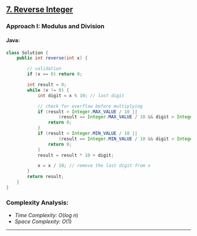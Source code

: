 ## [7. Reverse Integer](https://leetcode.com/problems/reverse-integer/)

### Approach I: Modulus and Division

#### Java:
```java
class Solution {
    public int reverse(int x) {

        // validation
        if (x == 0) return 0;

        int result = 0;
        while (x != 0) {
            int digit = x % 10; // last digit

            // check for overflow before multiplying
            if (result > Integer.MAX_VALUE / 10 ||
                    (result == Integer.MAX_VALUE / 10 && digit > Integer.MAX_VALUE % 10)) {
                return 0;
            }
            if (result < Integer.MIN_VALUE / 10 ||
                    (result == Integer.MIN_VALUE / 10 && digit < Integer.MIN_VALUE % 10)) {
                return 0;
            }
            result = result * 10 + digit;

            x = x / 10; // remove the last digit from x
        }
        return result;
    }
}
```

[//]: # (#### Go:)

[//]: # (```go)

[//]: # (func solution&#40;&#41; {)

[//]: # ()
[//]: # (})

[//]: # (```)

### Complexity Analysis:

- *Time Complexity:* $O(log\ n)$
- *Space Complexity:* $O(1)$

---